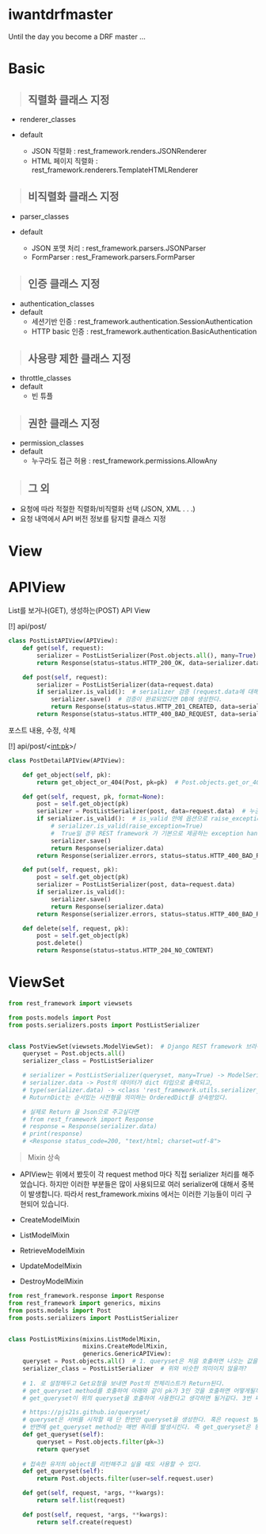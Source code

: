 # iwantdrfmaster
Until the day you become a DRF master ...

# Basic
> ## 직렬화 클래스 지정
*  renderer_classes
- default

    - JSON 직렬화 : rest_framework.renders.JSONRenderer
    - HTML 페이지 직렬화 : rest_framework.renderers.TemplateHTMLRenderer
    
> ## 비직렬화 클래스 지정

- parser_classes
- default

    - JSON 포맷 처리 : rest_framework.parsers.JSONParser
    - FormParser : rest_Framework.parsers.FormParser
    
> ## 인증 클래스 지정

- authentication_classes
- default
    - 세션기반 인증 : rest_framework.authentication.SessionAuthentication
    - HTTP basic 인증 : rest_framework.authentication.BasicAuthentication
    
> ## 사용량 제한 클래스 지정

- throttle_classes
- default
    - 빈 튜플
    
> ## 권한 클래스 지정

- permission_classes
- default
    - 누구라도 접근 허용 : rest_framework.permissions.AllowAny
    
> ## 그 외

- 요청에 따라 적절한 직렬화/비직렬화 선택 (JSON, XML . . .)
- 요청 내역에서 API 버전 정보를 탐지할 클래스 지정

# View

# APIView


  
List를 보거나(GET), 생성하는(POST) API View 

[!] api/post/
```python
class PostListAPIView(APIView):
    def get(self, request):
        serializer = PostListSerializer(Post.objects.all(), many=True)
        return Response(status=status.HTTP_200_OK, data=serializer.data)

    def post(self, request):
        serializer = PostListSerializer(data=request.data)
        if serializer.is_valid():  # serializer 검증 (request.data에 대해서)
            serializer.save()  # 검증이 완료되었다면 DB에 생성한다.
            return Response(status=status.HTTP_201_CREATED, data=serializer.data)
        return Response(status=status.HTTP_400_BAD_REQUEST, data=serializer.errors)
```

포스트 내용, 수정, 삭제 

[!] api/post/<<int:pk>>/

```python
class PostDetailAPIView(APIView):

    def get_object(self, pk):
        return get_object_or_404(Post, pk=pk)  # Post.objects.get_or_404(pk=pk) 같은 느낌이다.

    def get(self, request, pk, format=None):
        post = self.get_object(pk)
        serializer = PostListSerializer(post, data=request.data)  # 누군가 GET 요청을 보냈을 것이고 request에 데이터가 있을 것
        if serializer.is_valid():  # is_valid 안에 옵션으로 raise_exception=True가 추가될 수 있는데
            # serializer.is_valid(raise_exception=True)
            #  True일 경우 REST framework 가 기본으로 제공하는 exception handler => 400에러를 반환한다.
            serializer.save()
            return Response(serializer.data)
        return Response(serializer.errors, status=status.HTTP_400_BAD_REQUEST)

    def put(self, request, pk):
        post = self.get_object(pk)
        serializer = PostListSerializer(post, data=request.data)
        if serializer.is_valid():
            serializer.save()
            return Response(serializer.data)
        return Response(serializer.errors, status=status.HTTP_400_BAD_REQUEST)

    def delete(self, request, pk):
        post = self.get_object(pk)
        post.delete()
        return Response(status=status.HTTP_204_NO_CONTENT)
```
# ViewSet

```python
from rest_framework import viewsets

from posts.models import Post
from posts.serializers.posts import PostListSerializer


class PostViewSet(viewsets.ModelViewSet):  # Django REST framework 브라우저블한 화면이 보여진다.
    queryset = Post.objects.all()
    serializer_class = PostListSerializer

    # serializer = PostListSerializer(queryset, many=True) -> ModelSerializer를 상속받았기 때문에 Queryset 변환도 지원
    # serializer.data -> Post의 데이터가 dict 타입으로 출력되고,
    # type(serializer.data) -> <class 'rest_framework.utils.serializer_helpers.ReturnList'>
    # RuturnDict는 순서있는 사전형을 의미하는 OrderedDict를 상속받았다.

    # 실제로 Return 을 Json으로 주고싶다면
    # from rest_framework import Response
    # response = Response(serializer.data)
    # print(response)
    # <Response status_code=200, "text/html; charset=utf-8">
```

> Mixin 상속
* APIView는 위에서 봤듯이 각 request method 마다 직접 serializer 처리를 해주었습니다. 하지만 이러한 부분들은 많이 사용되므로 여러 serializer에 대해서 중복이 발생합니다.
따라서 rest_framework.mixins 에서는 이러한 기능들이 미리 구현되어 있습니다.

* CreateModelMixin
* ListModelMixin
* RetrieveModelMixin
* UpdateModelMixin
* DestroyModelMixin

```python
from rest_framework.response import Response
from rest_framework import generics, mixins
from posts.models import Post
from posts.serializers import PostListSerializer


class PostListMixins(mixins.ListModelMixin,
                     mixins.CreateModelMixin,
                     generics.GenericAPIView):
    queryset = Post.objects.all()  # 1. queryset은 처음 호출하면 나오는 값을 의미한다. 보통 .all() 을 사용한다.
    serializer_class = PostListSerializer  # 위와 비슷한 의미이지 않을까? 
    
    # 1. 로 설정해두고 Get요청을 보내면 Post의 전체리스트가 Return된다.
    # get_queryset method를 호출하여 아래와 같이 pk가 3인 것을 호출하면 어떻게될까?
    # get_queryset이 위의 queryset을 호출하여 사용한다고 생각하면 될거같다. 3번 째 게시물이 호출된다.

    # https://pjs21s.github.io/queryset/
    # queryset은 서버를 시작할 때 단 한번만 queryset을 생성한다. 혹은 request 발생 시 한번만 queryset 동작한다.
    # 반면에 get_queryset method는 매번 쿼리를 발생시킨다. 즉 get_queryset은 동적으로 사용하고 싶을 때 유용하다.
    def get_queryset(self):
        queryset = Post.objects.filter(pk=3)
        return queryset
    
    # 접속한 유저의 object를 리턴해주고 싶을 때도 사용할 수 있다.     
    def get_queryset(self):
        return Post.objects.filter(user=self.request.user)

    def get(self, request, *args, **kwargs):
        return self.list(request)

    def post(self, request, *args, **kwargs):
        return self.create(request)

```